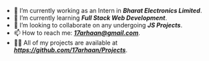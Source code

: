 - 🔭 I’m currently working as an Intern in ***Bharat Electronics Limited***.
- 🌱 I’m currently learning ***Full Stack Web Development***.
- 👯 I’m looking to collaborate on any undergoing ***JS Projects***.
- 📫 How to reach me: ***17arhaan@gmail.com***.
- 👨‍💻 All of my projects are available at ***https://github.com/17arhaan/Projects***. 

